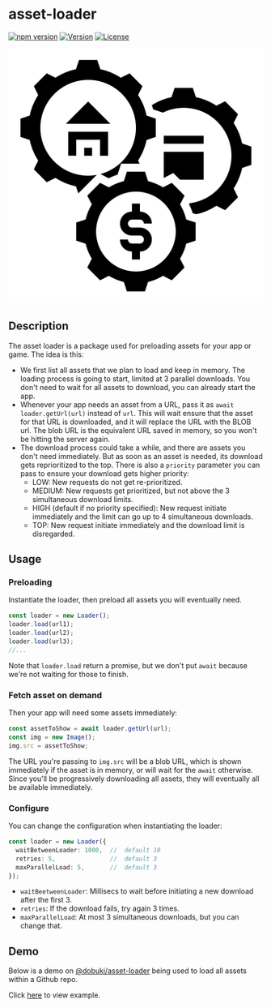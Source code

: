 # asset-loader

[![npm version](https://badge.fury.io/js/@dobuki%2Fasset-loader.svg)](https://www.npmjs.com/package/@dobuki/asset-loader) [![Version](https://img.shields.io/github/v/release/jacklehamster/asset-loader)](https://github.com/jacklehamster/asset-loader) [![License](https://img.shields.io/github/license/jacklehamster/asset-loader)](https://github.com/jacklehamster/asset-loader)

![icon](icon.png)

## Description

The asset loader is a package used for preloading assets for your app or game. The idea is this:

- We first list all assets that we plan to load and keep in memory. The loading process is going to start, limited at 3 parallel downloads. You don't need to wait for all assets to download, you can already start the app.
- Whenever your app needs an asset from a URL, pass it as `await loader.getUrl(url)` instead of `url`. This will wait ensure that the asset for that URL is downloaded, and it will replace the URL with the BLOB url. The blob URL is the equivalent URL saved in memory, so you won't be hitting the server again.
- The download process could take a while, and there are assets you don't need immediately. But as soon as an asset is needed, its download gets reprioritized to the top. There is also a `priority` parameter you can pass to ensure your download gets higher priority:
  - LOW: New requests do not get re-prioritized.
  - MEDIUM: New requests get prioritized, but not above the 3 simultaneous download limits.
  - HIGH (default if no priority specified): New request initiate immediately and the limit can go up to 4 simultaneous downloads.
  - TOP: New request initiate immediately and the download limit is disregarded.

## Usage

### Preloading

Instantiate the loader, then preload all assets you will eventually need.

```typescript
const loader = new Loader();
loader.load(url1);
loader.load(url2);
loader.load(url3);
//...
```

Note that `loader.load` return a promise, but we don't put `await` because we're not waiting for those to finish.

### Fetch asset on demand

Then your app will need some assets immediately:

```typescript
const assetToShow = await loader.getUrl(url);
const img = new Image();
img.src = assetToShow;
```

The URL you're passing to `img.src` will be a blob URL, which is shown immediately if the asset is in memory, or will wait for the `await` otherwise. Since you'll be progressively downloading all assets, they will eventually all be available immediately.

### Configure

You can change the configuration when instantiating the loader:

```typescript
const loader = new Loader({
  waitBetweenLoader: 1000,  //  default 10
  retries: 5,               //  default 3
  maxParallelLoad: 5,       //  default 3
});
```

- `waitBeetweenLoader`: Millisecs to wait before initiating a new download after the first 3.
- `retries`: If the download fails, try again 3 times.
- `maxParallelLoad`: At most 3 simultaneous downloads, but you can change that.

## Demo

Below is a demo on [@dobuki/asset-loader](https://www.npmjs.com/package/@dobuki/asset-loader) being used to load all assets within a Github repo.

Click [here](https://jacklehamster.github.io/asset-loader/) to view example.
